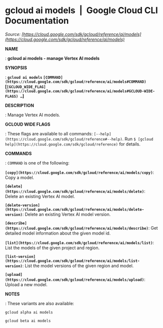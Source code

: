 # gcloud ai models  |  Google Cloud CLI Documentation

*Source: [https://cloud.google.com/sdk/gcloud/reference/ai/models](https://cloud.google.com/sdk/gcloud/reference/ai/models)*

**NAME**

: **gcloud ai models - manage Vertex AI models**

**SYNOPSIS**

: **`gcloud ai models` `[COMMAND](https://cloud.google.com/sdk/gcloud/reference/ai/models#COMMAND)` [`[GCLOUD_WIDE_FLAG](https://cloud.google.com/sdk/gcloud/reference/ai/models#GCLOUD-WIDE-FLAGS) …`]**

**DESCRIPTION**

: Manage Vertex AI models.

**GCLOUD WIDE FLAGS**

: These flags are available to all commands: `[--help](https://cloud.google.com/sdk/gcloud/reference#--help)`.
Run `$ [gcloud help](https://cloud.google.com/sdk/gcloud/reference)` for details.

**COMMANDS**

: ``COMMAND`` is one of the following:

**`[copy](https://cloud.google.com/sdk/gcloud/reference/ai/models/copy)`**:
Copy a model.

**`[delete](https://cloud.google.com/sdk/gcloud/reference/ai/models/delete)`**:
Delete an existing Vertex AI model.

**`[delete-version](https://cloud.google.com/sdk/gcloud/reference/ai/models/delete-version)`**:
Delete an existing Vertex AI model version.

**`[describe](https://cloud.google.com/sdk/gcloud/reference/ai/models/describe)`**:
Get detailed model information about the given model id.

**`[list](https://cloud.google.com/sdk/gcloud/reference/ai/models/list)`**:
List the models of the given project and region.

**`[list-version](https://cloud.google.com/sdk/gcloud/reference/ai/models/list-version)`**:
List the model versions of the given region and model.

**`[upload](https://cloud.google.com/sdk/gcloud/reference/ai/models/upload)`**:
Upload a new model.

**NOTES**

: These variants are also available:

```
gcloud alpha ai models
```

```
gcloud beta ai models
```